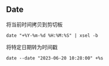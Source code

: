 ## Date

将当前时间拷贝到剪切板

```shell
date "+%Y-%m-%d %H:%M:%S" | xsel -b
```

将特定日期转为时间戳

```shell
date --date "2023-06-20 10:28:00" +%s
```

